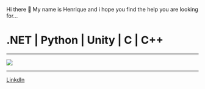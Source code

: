 Hi there 👋
  My name is Henrique and i hope you find the help you are looking for...

<h1>.NET | Python | Unity | C | C++</h1>

<hr>
  <img src="https://github-readme-stats.vercel.app/api/top-langs?username=euqIrn3h&theme=tokyonight"/>
<hr>
<a href="https://www.linkedin.com/in/henrique-rodrigues-750951226/">LinkdIn</a>

